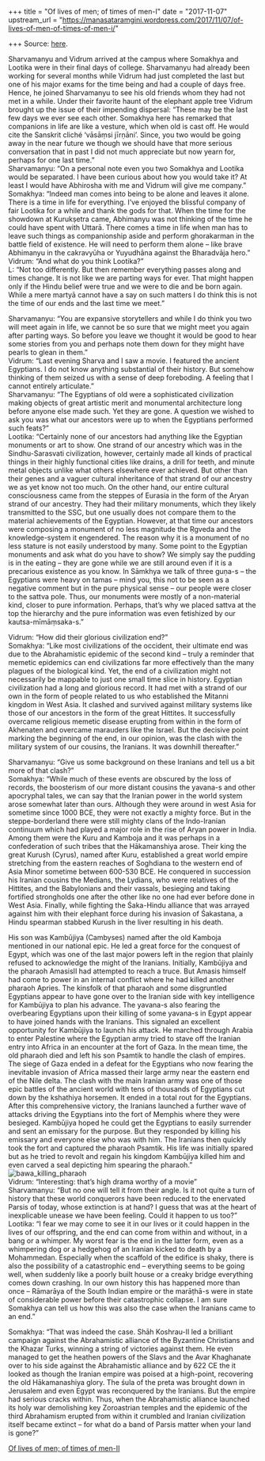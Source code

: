 +++
title = "Of lives of men; of times of men-I"
date = "2017-11-07"
upstream_url = "https://manasataramgini.wordpress.com/2017/11/07/of-lives-of-men-of-times-of-men-i/"

+++
Source: [here](https://manasataramgini.wordpress.com/2017/11/07/of-lives-of-men-of-times-of-men-i/).

Sharvamanyu and Vidrum arrived at the campus where Somakhya and Lootika were in their final days of college. Sharvamanyu had already been working for several months while Vidrum had just completed the last but one of his major exams for the time being and had a couple of days free. Hence, he joined Sharvamanyu to see his old friends whom they had not met in a while. Under their favorite haunt of the elephant apple tree Vidrum brought up the issue of their impending dispersal: “These may be the last few days we ever see each other. Somakhya here has remarked that companions in life are like a vesture, which when old is cast off. He would cite the Sanskrit cliché ‘vāsāṃsi jīrṇāni’. Since, you two would be going away in the near future we though we should have that more serious conversation that in past I did not much appreciate but now yearn for, perhaps for one last time.”  
Sharvamanyu: “On a personal note even you two Somakhya and Lootika would be separated. I have been curious about how you would take it? At least I would have Abhirosha with me and Vidrum will give me company.”  
Somakhya: “Indeed man comes into being to be alone and leaves it alone. There is a time in life for everything. I’ve enjoyed the blissful company of fair Lootika for a while and thank the gods for that. When the time for the showdown at Kurukṣetra came, Abhimanyu was not thinking of the time he could have spent with Uttarā. There comes a time in life when man has to leave such things as companionship aside and perform ghorakarman in the battle field of existence. He will need to perform them alone – like brave Abhimanyu in the cakravyūha or Yuyudhāna against the Bharadvāja hero.”  
Vidrum: “And what do you think Lootika?”  
L: “Not too differently. But then remember everything passes along and times change. It is not like we are parting ways for ever. That might happen only if the Hindu belief were true and we were to die and be born again. While a mere martyā cannot have a say on such matters I do think this is not the time of our ends and the last time we meet.”

Sharvamanyu: “You are expansive storytellers and while I do think you two will meet again in life, we cannot be so sure that we might meet you again after parting ways. So before you leave we thought it would be good to hear some stories from you and perhaps note them down for they might have pearls to glean in them.”  
Vidrum: “Last evening Sharva and I saw a movie. I featured the ancient Egyptians. I do not know anything substantial of their history. But somehow thinking of them seized us with a sense of deep foreboding. A feeling that I cannot entirely articulate.”  
Sharvamanyu: “The Egyptians of old were a sophisticated civilization making objects of great artistic merit and monumental architecture long before anyone else made such. Yet they are gone. A question we wished to ask you was what our ancestors were up to when the Egyptians performed such feats?”  
Lootika: “Certainly none of our ancestors had anything like the Egyptian monuments or art to show. One strand of our ancestry which was in the Sindhu-Sarasvati civilization, however, certainly made all kinds of practical things in their highly functional cities like drains, a drill for teeth, and minute metal objects unlike what others elsewhere ever achieved. But other than their genes and a vaguer cultural inheritance of that strand of our ancestry we as yet know not too much. On the other hand, our entire cultural consciousness came from the steppes of Eurasia in the form of the Aryan strand of our ancestry. They had their military monuments, which they likely transmitted to the SSC, but one usually does not compare them to the material achievements of the Egyptian. However, at that time our ancestors were composing a monument of no less magnitude the Ṛgveda and the knowledge-system it engendered. The reason why it is a monument of no less stature is not easily understood by many. Some point to the Egyptian monuments and ask what do you have to show? We simply say the pudding is in the eating – they are gone while we are still around even if it is a precarious existence as you know. In Sāmkhya we talk of three guṇa-s – the Egyptians were heavy on tamas – mind you, this not to be seen as a negative comment but in the pure physical sense – our people were closer to the sattva pole. Thus, our monuments were mostly of a non-material kind, closer to pure information. Perhaps, that’s why we placed sattva at the top the hierarchy and the pure information was even fetishized by our kautsa-mīmāṃsaka-s.”

Vidrum: “How did their glorious civilization end?”  
Somakhya: “Like most civilizations of the occident, their ultimate end was due to the Abrahamistic epidemic of the second kind – truly a reminder that memetic epidemics can end civilizations far more effectively than the many plagues of the biological kind. Yet, the end of a civilization might not necessarily be mappable to just one small time slice in history. Egyptian civilization had a long and glorious record. It had met with a strand of our own in the form of people related to us who established the Mitanni kingdom in West Asia. It clashed and survived against military systems like those of our ancestors in the form of the great Hittites. It successfully overcame religious memetic disease erupting from within in the form of Akhenaten and overcame marauders like the Israel. But the decisive point marking the beginning of the end, in our opinion, was the clash with the military system of our cousins, the Iranians. It was downhill thereafter.”

Sharvamanyu: “Give us some background on these Iranians and tell us a bit more of that clash?”  
Somakhya: “While much of these events are obscured by the loss of records, the boosterism of our more distant cousins the yavana-s and other apocryphal tales, we can say that the Iranian power in the world system arose somewhat later than ours. Although they were around in west Asia for sometime since 1000 BCE, they were not exactly a mighty force. But in the steppe-borderland there were still mighty clans of the Indo-Iranian continuum which had played a major role in the rise of Aryan power in India. Among them were the Kuru and Kamboja and it was perhaps in a confederation of such tribes that the Hākamanshiya arose. Their king the great Kurush (Cyrus), named after Kuru, established a great world empire stretching from the eastern reaches of Soghdiana to the western end of Asia Minor sometime between 600-530 BCE. He conquered in succession his Iranian cousins the Medians, the Lydians, who were relatives of the Hittites, and the Babylonians and their vassals, besieging and taking fortified strongholds one after the other like no one had ever before done in West Asia. Finally, while fighting the Śaka-Hindu alliance that was arrayed against him with their elephant force during his invasion of Śakastana, a Hindu spearman stabbed Kurush in the liver resulting in his death.

His son was Kambūjiya (Cambyses) named after the old Kamboja mentioned in our national epic. He led a great force for the conquest of Egypt, which was one of the last major powers left in the region that plainly refused to acknowledge the might of the Iranians. Initially, Kambūjiya and the pharaoh AmasisII had attempted to reach a truce. But Amasis himself had come to power in an internal conflict where he had killed another pharaoh Apries. The kinsfolk of that pharaoh and some disgruntled Egyptians appear to have gone over to the Iranian side with key intelligence for Kambūjiya to plan his advance. The yavana-s also fearing the overbearing Egyptians upon their killing of some yavana-s in Egypt appear to have joined hands with the Iranians. This signaled an excellent opportunity for Kambūjiya to launch his attack. He marched through Arabia to enter Palestine where the Egyptian army tried to stave off the Iranian entry into Africa in an encounter at the fort of Gaza. In the mean time, the old pharaoh died and left his son Psamtik to handle the clash of empires. The siege of Gaza ended in a defeat for the Egyptians who now fearing the inevitable invasion of Africa massed their large army near the eastern end of the Nile delta. The clash with the main Iranian army was one of those epic battles of the ancient world with tens of thousands of Egyptians cut down by the kshathiya horsemen. It ended in a total rout for the Egyptians. After this comprehensive victory, the Iranians launched a further wave of attacks driving the Egyptians into the fort of Memphis where they were besieged. Kambūjiya hoped he could get the Egyptians to easily surrender and sent an emissary for the purpose. But they responded by killing his emissary and everyone else who was with him. The Iranians then quickly took the fort and captured the pharaoh Psamtik. His life was initially spared but as he tried to revolt and regain his kingdom Kambūjiya killed him and even carved a seal depicting him spearing the pharaoh.”  
![bawa_killing_pharaoh](https://manasataramgini.files.wordpress.com/2017/11/bawa_killing_pharaoh.jpg?w=640)  
Vidrum: “Interesting: that’s high drama worthy of a movie”  
Sharvamanyu: “But no one will tell it from their angle. Is it not quite a turn of history that these world conquerors have been reduced to the enervated Parsis of today, whose extinction is at hand? I guess that was at the heart of inexplicable unease we have been feeling. Could it happen to us too?”  
Lootika: “I fear we may come to see it in our lives or it could happen in the lives of our offspring, and the end can come from within and without, in a bang or a whimper. My worst fear is the end in the latter form, even as a whimpering dog or a hedgehog of an Iranian kicked to death by a Mohammedan. Especially when the scaffold of the edifice is shaky, there is also the possibility of a catastrophic end – everything seems to be going well, when suddenly like a poorly built house or a creaky bridge everything comes down crashing. In our own history this has happened more than once – Rāmarāya of the South Indian empire or the marāṭhā-s were in state of considerable power before their catastrophic collapse. I am sure Somakhya can tell us how this was also the case when the Iranians came to an end.”

Somakhya: “That was indeed the case. Shāh Koshrau-II led a brilliant campaign against the Abrahamistic alliance of the Byzantine Christians and the Khazar Turks, winning a string of victories against them. He even managed to get the heathen powers of the Slavs and the Avar Khaghanate over to his side against the Abrahamistic alliance and by 622 CE the it looked as though the Iranian empire was poised at a high-point, recovering the old Hākamanashiya glory. The śula of the preta was brought down in Jerusalem and even Egypt was reconquered by the Iranians. But the empire had serious cracks within. Thus, when the Abrahamistic alliance launched its holy war demolishing key Zoroastrian temples and the epidemic of the third Abrahamism erupted from within it crumbled and Iranian civilization itself became extinct – for what do a band of Parsis matter when your land is gone?”

[Of lives of men; of times of men-II](https://manasataramgini.wordpress.com/2017/11/12/of-lives-of-men-of-times-of-men-ii/)

